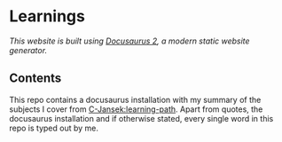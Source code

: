 # Learnings

_This website is built using [Docusaurus 2](https://docusaurus.io/), a modern static website generator._

## Contents

This repo contains a docusaurus installation with my summary of the subjects I cover from [C-Jansek:learning-path](https://github.com/C-Jansek/learning-path/). Apart from quotes, the docusaurus installation and if otherwise stated, every single word in this repo is typed out by me.
